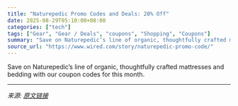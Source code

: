```yaml
---
title: "Naturepedic Promo Codes and Deals: 20% Off"
date: 2025-08-29T05:10:00+08:00
categories: ["tech"]
tags: ["Gear", "Gear / Deals", "coupons", "Shopping", "Coupons"]
summary: "Save on Naturepedic’s line of organic, thoughtfully crafted mattresses and bedding with our coupon codes for this month."
source_url: "https://www.wired.com/story/naturepedic-promo-code/"
---
```


Save on Naturepedic’s line of organic, thoughtfully crafted mattresses and bedding with our coupon codes for this month.

---

*来源: [原文链接](https://www.wired.com/story/naturepedic-promo-code/)*
